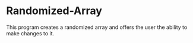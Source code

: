 # Randomized-Array
This program creates a randomized array and offers the user the ability to make changes to it.
